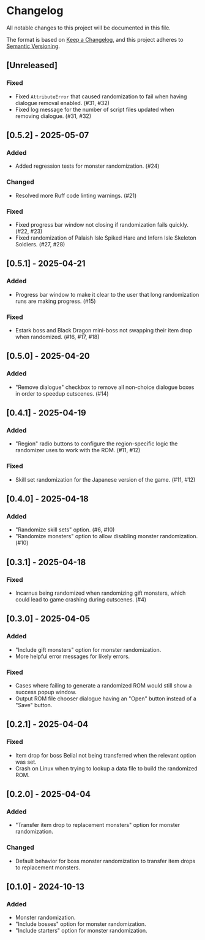 # Changelog

All notable changes to this project will be documented in this file.

The format is based on [Keep a Changelog](https://keepachangelog.com/en/1.1.0/),
and this project adheres to [Semantic Versioning](https://semver.org/spec/v2.0.0.html).

## [Unreleased]

### Fixed

- Fixed `AttributeError` that caused randomization to fail when having dialogue removal enabled. (#31, #32)
- Fixed log message for the number of script files updated when removing dialogue. (#31, #32)

## [0.5.2] - 2025-05-07

### Added

- Added regression tests for monster randomization. (#24)

### Changed

- Resolved more Ruff code linting warnings. (#21)

### Fixed

- Fixed progress bar window not closing if randomization fails quickly. (#22, #23)
- Fixed randomization of Palaish Isle Spiked Hare and Infern Isle Skeleton Soldiers. (#27, #28)

## [0.5.1] - 2025-04-21

### Added

- Progress bar window to make it clear to the user that long randomization runs are making progress. (#15)

### Fixed

- Estark boss and Black Dragon mini-boss not swapping their item drop when randomized. (#16, #17, #18)

## [0.5.0] - 2025-04-20

### Added

- "Remove dialogue" checkbox to remove all non-choice dialogue boxes in order to speedup cutscenes. (#14)

## [0.4.1] - 2025-04-19

### Added

- "Region" radio buttons to configure the region-specific logic the randomizer uses to work with the ROM. (#11, #12)

### Fixed

- Skill set randomization for the Japanese version of the game. (#11, #12)

## [0.4.0] - 2025-04-18

### Added

- "Randomize skill sets" option. (#6, #10)
- "Randomize monsters" option to allow disabling monster randomization. (#10)

## [0.3.1] - 2025-04-18

### Fixed

- Incarnus being randomized when randomizing gift monsters, which could lead to game crashing during cutscenes. (#4)

## [0.3.0] - 2025-04-05

### Added

- "Include gift monsters" option for monster randomization.
- More helpful error messages for likely errors.

### Fixed

- Cases where failing to generate a randomized ROM would still show a success popup window.
- Output ROM file chooser dialogue having an "Open" button instead of a "Save" button.

## [0.2.1] - 2025-04-04

### Fixed

- Item drop for boss Belial not being transferred when the relevant option was set.
- Crash on Linux when trying to lookup a data file to build the randomized ROM.

## [0.2.0] - 2025-04-04

### Added

- "Transfer item drop to replacement monsters" option for monster randomization.

### Changed

- Default behavior for boss monster randomization to transfer item drops to replacement monsters.

## [0.1.0] - 2024-10-13

### Added

- Monster randomization.
- "Include bosses" option for monster randomization.
- "Include starters" option for monster randomization.